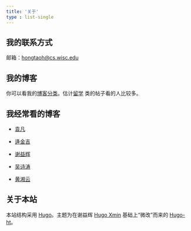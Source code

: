 ```yaml
---
title: '关于'
type : list-single
---
```


<!-- ## 我是谁

郝鸿涛，河北邯郸人。(文科+社科+工科) 非典型混合体、业余前端杂耍演员、自封冷笑话八段选手 -->

## 我的联系方式

邮箱：hongtaoh@cs.wisc.edu

<!-- 微信：silaupek -->

<!-- ## 我的经历

生、长在农村，六、七 岁时父亲到县城打拼，家里跟着搬到县城。小学三年级开始学英语，但六年级的时候连 26 个字母都念不全。初一在光华中学符山校区度过了至今最难忘的时光，几乎每天都跑到山上[练习疯狂英语](/cn/2021/05/29/crazy-en/)。高考复读一年勉强考上了一本，选择去河北师范大学读英语专业。大四上半年踩狗屎运拿了一个[英语阅读大赛](/cn/2020/01/06/fltrp-reading-contest/)的全国冠军。毕业后去人大读国际新闻，期间凭[一篇连夜赶的文章](/en/2020/02/25/b2b-communication/)拿到了第 47 届[圣加仑论坛](/cn/2020/01/17/sgs/)的入场券，免费[去了趟瑞士](/cn/2020/01/17/sgs/)，见了很多很厉害的人。人大毕业后去[印第安纳大学媒体学院](https://mediaschool.indiana.edu/)读[第二个硕士，学传播学](/cn/2021/06/15/2y/)，2020 年毕业后 OPT 一年，跟 YY 老师[做项目](https://yyahn.com/covid19-dashboard/)，之后又一次狗屎运让我来到了威斯康星大学读[计算机专业](https://www.cs.wisc.edu/)的博士。 -->


## 我的博客

你可以看我的[博客分类](/tags)。估计[留学](/tags/留学/) 类的帖子看的人比较多。

<!-- 你可以找我咨询（选校、转码、托福、修改简历和留学申请文书），600 RMB/一小时。 -->

## 我经常看的博客

- [袁凡](https://yuanfan.rbind.io/)

<!-- - [冯晓东](https://www.fxd.name/) -->

- [逄金吉](https://jinjipang.com/cn/)

- [谢益辉](https://yihui.org/)

<!-- - [张晶](https://kristenjz.github.io/) -->

- [吴诗涛](https://shitao.netlify.app/)

<!-- - [tianheg](https://github.com/tianheg) -->

<!-- - [赵文轩](https://allanware.github.io/) -->

- [黄湘云](https://xiangyun.rbind.io/)

<!-- - 落园 -->

<!-- https://blog.shuiba.co/
https://dlyang.me/ -->

## 关于本站

本站结构采用 [Hugo](https://gohugo.io)。主题为在谢益辉 [Hugo Xmin](https://github.com/yihui/hugo-xmin) 基础上“微改”而来的 [Hugo-ht](https://github.com/hongtaoh/hugo-ht)。